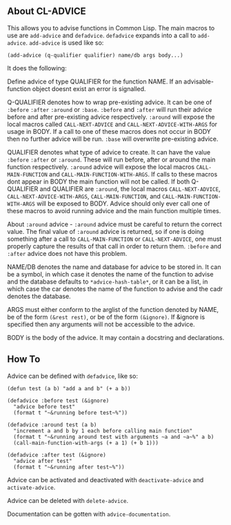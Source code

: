 About CL-ADVICE
---------------
This allows you to advise functions in Common Lisp. The main macros to use are
`add-advice` and `defadvice`. `defadvice` expands into a call to `add-advice`.
`add-advice` is used like so:

`(add-advice (q-qualifier qualifier) name/db args body...)`

It does the following:

Define advice of type QUALIFIER for the function NAME. If an advisable-function
object doesnt exist an error is signalled.

Q-QUALIFIER denotes how to wrap pre-existing advice. It can be one of `:before`
`:after` `:around` or `:base`. `:before` and `:after` will run their advice before
and after pre-existing advice respectively. `:around` will expose the local macros
called `CALL-NEXT-ADVICE` and `CALL-NEXT-ADVICE-WITH-ARGS` for usage in BODY. If a
call to one of these macros does not occur in BODY then no further advice will be
run. `:base` will overwrite pre-existing advice.

QUALIFIER denotes what type of advice to create. It can have the value `:before` 
`:after` or `:around`. These will run before, after or around the main function 
respectively. `:around` advice will expose the local macros `CALL-MAIN-FUNCTION`
and `CALL-MAIN-FUNCTION-WITH-ARGS`. If calls to these macros dont appear in BODY
the main function will not be called. If both Q-QUALIFIER and QUALIFIER are
`:around`, the local macros `CALL-NEXT-ADVICE`, `CALL-NEXT-ADVICE-WITH-ARGS`,
`CALL-MAIN-FUNCTION`, and `CALL-MAIN-FUNCTION-WITH-ARGS` will be exposed to BODY.
Advice should only ever call one of these macros to avoid running advice and the
main function multiple times. 

About `:around` advice - `:around` advice must be careful to return the correct
value. The final value of `:around` advice is returned, so if one is doing
something after a call to `CALL-MAIN-FUNCTION` or `CALL-NEXT-ADVICE`, one must
properly capture the results of that call in order to return them. `:before` and
`:after` advice does not have this problem.

NAME/DB denotes the name and database for advice to be stored in. It can be a 
symbol, in which case it denotes the name of the function to advise and the 
database defaults to `*advice-hash-table*`, or it can be a list, in which case the 
car denotes the name of the function to advise and the cadr denotes the database.

ARGS must either conform to the arglist of the function denoted by NAME, be of the 
form `(&rest rest)`, or be of the form `(&ignore)`. If &ignore is specified then
any arguments will not be accessible to the advice. 

BODY is the body of the advice. It may contain a docstring and declarations.

How To
------
Advice can be defined with `defadvice`, like so:
```
(defun test (a b) "add a and b" (+ a b))

(defadvice :before test (&ignore)
  "advice before test"
  (format t "~&running before test~%"))

(defadvice :around test (a b)
  "increment a and b by 1 each before calling main function"
  (format t "~&running around test with arguments ~a and ~a~%" a b)
  (call-main-function-with-args (+ a 1) (+ b 1)))
  
(defadvice :after test (&ignore)
  "advice after test"
  (format t "~&running after test~%"))
```

Advice can be activated and deactivated with `deactivate-advice` and `activate-advice`.

Advice can be deleted with `delete-advice`.

Documentation can be gotten with `advice-documentation`. 

